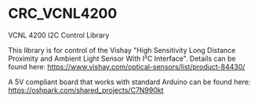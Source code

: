 # CRC_VCNL4200
VCNL 4200 I2C Control Library

This library is for control of the Vishay "High Sensitivity Long Distance Proximity and Ambient Light Sensor With I²C Interface".  Details can be found here: https://www.vishay.com/optical-sensors/list/product-84430/

A 5V compliant board that works with standard Arduino can be found here: https://oshpark.com/shared_projects/C7N990kt

